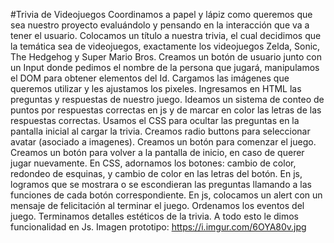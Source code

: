 #Trivia de Videojuegos
Coordinamos a papel y lápiz como queremos que sea nuestro proyecto
evaluándolo y pensando en la interacción que va a tener el usuario.
Colocamos un título a nuestra trivia, el cual decidimos que la temática sea de videojuegos, exactamente los videojuegos Zelda, Sonic, The Hedgehog y Super Mario Bros.
Creamos un botón de usuario junto con un Input donde pedimos el nombre de la persona que jugará, manipulamos el DOM para obtener elementos del Id.
Cargamos las imágenes que queremos utilizar y les ajustamos los pixeles.
Ingresamos en HTML las preguntas y respuestas de nuestro juego.
Ideamos un sistema de conteo de puntos por respuestas correctas en js y de marcar en color las letras de las respuestas correctas.
Usamos el CSS para ocultar las preguntas en la pantalla inicial al cargar la trivia.
Creamos radio buttons para seleccionar avatar (asociado a imagenes).
Creamos un botón para comenzar el juego.
Creamos un botón para volver a la pantalla de inicio, en caso de querer jugar nuevamente.
En CSS, adornamos los botones: cambio de color, redondeo de esquinas, y cambio de color en las letras del botón.
En js, logramos que se mostrara o se escondieran las preguntas llamando a las funciones de cada botón correspondiente.
En js, colocamos un alert con un mensaje de felicitación al terminar el juego.
Ordenamos los eventos del juego.
Terminamos detalles estéticos de la trivia.
A todo esto le dimos funcionalidad en Js. 
Imagen prototipo: https://i.imgur.com/6OYA80v.jpg